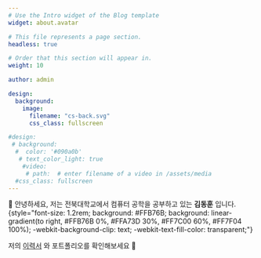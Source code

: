 ```yaml
---
# Use the Intro widget of the Blog template
widget: about.avatar

# This file represents a page section.
headless: true

# Order that this section will appear in.
weight: 10

author: admin

design:
  background:
    image:
      filename: "cs-back.svg"
      css_class: fullscreen

#design:
 # background:
  #  color: '#090a0b'
   # text_color_light: true
    #video:
     # path:  # enter filename of a video in /assets/media
  #css_class: fullscreen
---
```


👋 안녕하세요, 저는 전북대학교에서 컴퓨터 공학을 공부하고 있는 **김동훈** 입니다.
{style="font-size: 1.2rem; background: #FFB76B; background: linear-gradient(to right, #FFB76B 0%, #FFA73D 30%, #FF7C00 60%, #FF7F04 100%); -webkit-background-clip: text; -webkit-text-fill-color: transparent;"}

저의 [이력서](/about/) 와 포트폴리오를 확인해보세요 👋
